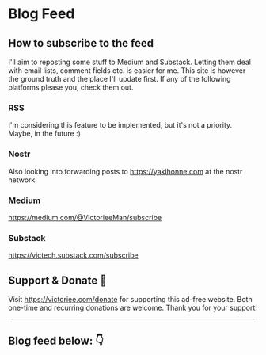 # Blog Feed

## How to subscribe to the feed

I'll aim to reposting some stuff to Medium and Substack. Letting them deal with email lists, comment fields etc. is easier for me. This site is however the ground truth and the place I'll update first. If any of the following platforms please you, check them out.


### RSS
I'm considering this feature to be implemented, but it's not a priority. Maybe, in the future :)

### Nostr

Also looking into forwarding posts to <a href="https://yakihonne.com/users/nprofile1qqs05qt95rce97cwj8rasugw2ats45nmxu2u55scrak98jdjqvuhqucpr3mhxue69uhkummnw3ez6vp39eukz6mfdphkumn99e3k7mgpremhxue69uhkummnw3ez6vpj9ejx7unpveskxar0wfujummjvuq3gamnwvaz7tmjv4kxz7fwv3sk6atn9e5k7sf32sh" target="_blank">https://yakihonne.com</a> at the nostr network.

### Medium

<a href="https://medium.com/@VictorieeMan/subscribe" target="_blank">https://medium.com/@VictorieeMan/subscribe</a>

### Substack

<a href="https://victech.substack.com/subscribe" target="_blank">https://victech.substack.com/subscribe</a>

## Support & Donate 🎁

Visit <a href="https://victoriee.com/donate" target="_blank">https://victoriee.com/donate</a> for supporting this ad-free website. Both one-time and recurring donations are welcome. Thank you for your support!

<!-- <iframe src="https://nowpayments.io/embeds/donation-widget?api_key=QGXYRAD-BGJMTSH-HWMVW90-7HHQWZZ&source=lk_donation&medium=referral" frameborder="0" scrolling="no" style="overflow-y: hidden;" width="354" height="680"></iframe> -->

---

## Blog feed below: 👇

<!-- The blog feed apears beneath: -->